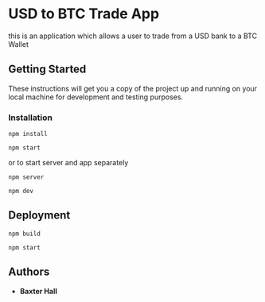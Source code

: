 # USD to BTC Trade App

this is an application which allows a user to trade from a USD bank to a BTC Wallet

## Getting Started

These instructions will get you a copy of the project up and running on your local machine for development and testing purposes.


### Installation


```
npm install
```
```
npm start
```

or to start server and app separately

```
npm server
```
```
npm dev
```

## Deployment

```
npm build
```
```
npm start
```



## Authors

* **Baxter Hall** 

